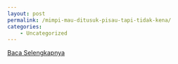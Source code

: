 ```yaml
---
layout: post
permalink: /mimpi-mau-ditusuk-pisau-tapi-tidak-kena/
categories:
    - Uncategorized
---
```


[Baca Selengkapnya](/07)